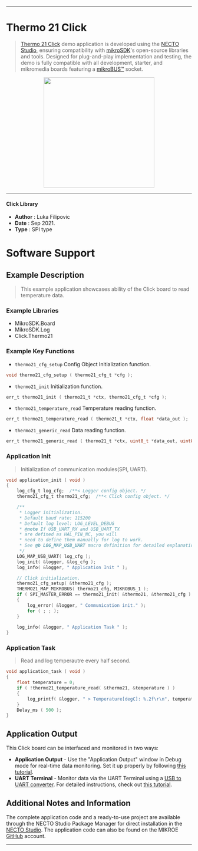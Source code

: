 
---
# Thermo 21 Click

> [Thermo 21 Click](https://www.mikroe.com/?pid_product=MIKROE-4879) demo application is developed using
the [NECTO Studio](https://www.mikroe.com/necto), ensuring compatibility with [mikroSDK](https://www.mikroe.com/mikrosdk)'s
open-source libraries and tools. Designed for plug-and-play implementation and testing, the demo is fully compatible with
all development, starter, and mikromedia boards featuring a [mikroBUS&trade;](https://www.mikroe.com/mikrobus) socket.

<p align="center">
  <img src="https://www.mikroe.com/?pid_product=MIKROE-4879&image=1" height=300px>
</p>

---

#### Click Library

- **Author**        : Luka Filipovic
- **Date**          : Sep 2021.
- **Type**          : SPI type

# Software Support

## Example Description

> This example application showcases ability of the Click board to read temperature data.

### Example Libraries

- MikroSDK.Board
- MikroSDK.Log
- Click.Thermo21

### Example Key Functions

- `thermo21_cfg_setup` Config Object Initialization function.
```c
void thermo21_cfg_setup ( thermo21_cfg_t *cfg );
```

- `thermo21_init` Initialization function.
```c
err_t thermo21_init ( thermo21_t *ctx, thermo21_cfg_t *cfg );
```

- `thermo21_temperature_read` Temperature reading function.
```c
err_t thermo21_temperature_read ( thermo21_t *ctx, float *data_out );
```

- `thermo21_generic_read` Data reading function.
```c
err_t thermo21_generic_read ( thermo21_t *ctx, uint8_t *data_out, uint8_t len );
```

### Application Init

> Initialization of communication modules(SPI, UART).

```c
void application_init ( void )
{
    log_cfg_t log_cfg;  /**< Logger config object. */
    thermo21_cfg_t thermo21_cfg;  /**< Click config object. */

    /** 
     * Logger initialization.
     * Default baud rate: 115200
     * Default log level: LOG_LEVEL_DEBUG
     * @note If USB_UART_RX and USB_UART_TX 
     * are defined as HAL_PIN_NC, you will 
     * need to define them manually for log to work. 
     * See @b LOG_MAP_USB_UART macro definition for detailed explanation.
     */
    LOG_MAP_USB_UART( log_cfg );
    log_init( &logger, &log_cfg );
    log_info( &logger, " Application Init " );

    // Click initialization.
    thermo21_cfg_setup( &thermo21_cfg );
    THERMO21_MAP_MIKROBUS( thermo21_cfg, MIKROBUS_1 );
    if ( SPI_MASTER_ERROR == thermo21_init( &thermo21, &thermo21_cfg ) )
    {
        log_error( &logger, " Communication init." );
        for ( ; ; );
    }
    
    log_info( &logger, " Application Task " );
}
```

### Application Task

> Read and log temperautre every half second.

```c
void application_task ( void )
{
    float temperature = 0;
    if ( !thermo21_temperature_read( &thermo21, &temperature ) )
    {
        log_printf( &logger, " > Temperature[degC]: %.2f\r\n", temperature );
    }
    Delay_ms ( 500 );
}
```

## Application Output

This Click board can be interfaced and monitored in two ways:
- **Application Output** - Use the "Application Output" window in Debug mode for real-time data monitoring.
Set it up properly by following [this tutorial](https://www.youtube.com/watch?v=ta5yyk1Woy4).
- **UART Terminal** - Monitor data via the UART Terminal using
a [USB to UART converter](https://www.mikroe.com/click/interface/usb?interface*=uart,uart). For detailed instructions,
check out [this tutorial](https://help.mikroe.com/necto/v2/Getting%20Started/Tools/UARTTerminalTool).

## Additional Notes and Information

The complete application code and a ready-to-use project are available through the NECTO Studio Package Manager for 
direct installation in the [NECTO Studio](https://www.mikroe.com/necto). The application code can also be found on
the MIKROE [GitHub](https://github.com/MikroElektronika/mikrosdk_click_v2) account.

---
